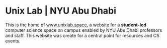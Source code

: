 # Unix Lab | NYU Abu Dhabi
This is the home of www.unixlab.space, a website for a **student-led** computer science space on campus enabled by NYU Abu Dhabi professors and staff. This website was create for a central point for resources and CS events.

